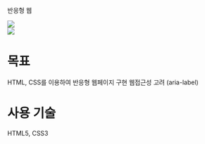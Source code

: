 반응형 웹 

<a href='https://ifh.cc/v-ByfRdr' target='_blank'><img src='https://ifh.cc/g/ByfRdr.jpg' border='0'></a>
<br>
<a href='https://ifh.cc/v-xjrqJs' target='_blank'><img src='https://ifh.cc/g/xjrqJs.jpg' border='0'></a>


# 목표
HTML, CSS를 이용하여 반응형 웹페이지 구현
웹접근성 고려 (aria-label)

# 사용 기술

HTML5, CSS3
